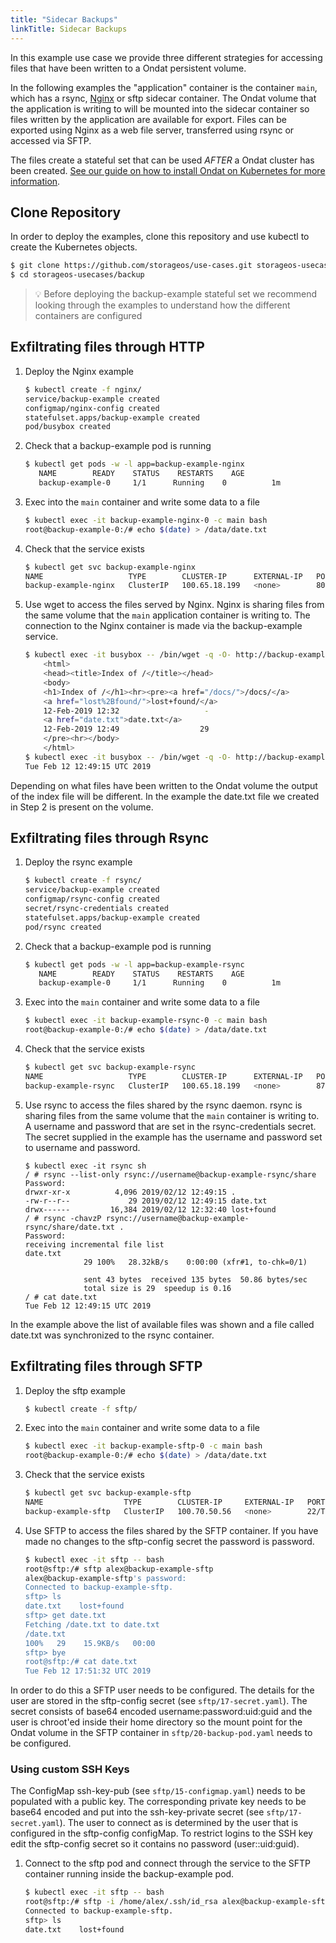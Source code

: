 ```yaml
---
title: "Sidecar Backups"
linkTitle: Sidecar Backups
---
```


In this example use case we provide three different strategies for accessing
files that have been written to a Ondat  persistent volume.

In the following examples the "application" container is the container `main`,
which has a rsync, [Nginx](https://www.nginx.com/) or sftp sidecar container. The Ondat volume that
the application is writing to will be mounted into the sidecar container so
files written by the application are available for export. Files can be
exported using Nginx as a web file server, transferred using rsync or accessed
via SFTP.

The files create a stateful set that can be used *AFTER* a Ondat cluster
has been created. [See our guide on how to install Ondat on Kubernetes for more
information](/docs/install/kubernetes).


## Clone Repository

In order to deploy the examples, clone this repository and use kubectl to create the
Kubernetes objects.
```bash
$ git clone https://github.com/storageos/use-cases.git storageos-usecases
$ cd storageos-usecases/backup
```
> 💡 Before deploying the backup-example stateful set we recommend looking
> through the examples to understand how the different containers are
> configured

## Exfiltrating files through HTTP

1. Deploy the Nginx example

    ```bash
    $ kubectl create -f nginx/
    service/backup-example created
    configmap/nginx-config created
    statefulset.apps/backup-example created
    pod/busybox created
    ```
1. Check that a backup-example pod is running

    ```bash
    $ kubectl get pods -w -l app=backup-example-nginx
       NAME        READY    STATUS    RESTARTS    AGE
       backup-example-0     1/1      Running    0          1m
    ```

1. Exec into the `main` container and write some data to a file

    ```bash
    $ kubectl exec -it backup-example-nginx-0 -c main bash
    root@backup-example-0:/# echo $(date) > /data/date.txt
    ```

1. Check that the service exists
    ```bash
    $ kubectl get svc backup-example-nginx
    NAME                   TYPE        CLUSTER-IP      EXTERNAL-IP   PORT(S)   AGE
    backup-example-nginx   ClusterIP   100.65.18.199   <none>        80/TCP    46s
    ```

1. Use wget to access the files served by Nginx. Nginx is sharing files from
   the same volume that the `main` application container is writing to. The
   connection to the Nginx container is made via the backup-example service.
    ```bash
    $ kubectl exec -it busybox -- /bin/wget -q -O- http://backup-example-nginx
        <html>
        <head><title>Index of /</title></head>
        <body>
        <h1>Index of /</h1><hr><pre><a href="/docs/">/docs/</a>
        <a href="lost%2Bfound/">lost+found/</a>
        12-Feb-2019 12:32                   -
        <a href="date.txt">date.txt</a>
        12-Feb-2019 12:49                  29
        </pre><hr></body>
        </html>
    $ kubectl exec -it busybox -- /bin/wget -q -O- http://backup-example-nginx/date.txt
    Tue Feb 12 12:49:15 UTC 2019
    ```

Depending on what files have been written to the Ondat volume the output of
the index file will be different. In the example the date.txt file we created
in Step 2 is present on the volume.

## Exfiltrating files through Rsync

1. Deploy the rsync example

    ```bash
    $ kubectl create -f rsync/
    service/backup-example created
    configmap/rsync-config created
    secret/rsync-credentials created
    statefulset.apps/backup-example created
    pod/rsync created
    ```

1. Check that a backup-example pod is running

    ```bash
    $ kubectl get pods -w -l app=backup-example-rsync
       NAME        READY    STATUS    RESTARTS    AGE
       backup-example-0     1/1      Running    0          1m
    ```

1. Exec into the `main` container and write some data to a file

    ```bash
    $ kubectl exec -it backup-example-rsync-0 -c main bash
    root@backup-example-0:/# echo $(date) > /data/date.txt
    ```

1. Check that the service exists

    ```bash
    $ kubectl get svc backup-example-rsync
    NAME                   TYPE        CLUSTER-IP      EXTERNAL-IP   PORT(S)   AGE
    backup-example-rsync   ClusterIP   100.65.18.199   <none>        873/TCP    46s
    ```

1. Use rsync to access the files shared by the rsync daemon. rsync is sharing
   files from the same volume that the `main` container is writing to. A
   username and password that are set in the rsync-credentials secret. The
   secret supplied in the example has the username and password set to username
   and password.

    ```
    $ kubectl exec -it rsync sh
    / # rsync --list-only rsync://username@backup-example-rsync/share
    Password:
    drwxr-xr-x          4,096 2019/02/12 12:49:15 .
    -rw-r--r--             29 2019/02/12 12:49:15 date.txt
    drwx------         16,384 2019/02/12 12:32:40 lost+found
    / # rsync -chavzP rsync://username@backup-example-rsync/share/date.txt .
    Password:
    receiving incremental file list
    date.txt
                 29 100%   28.32kB/s    0:00:00 (xfr#1, to-chk=0/1)

                 sent 43 bytes  received 135 bytes  50.86 bytes/sec
                 total size is 29  speedup is 0.16
    / # cat date.txt
    Tue Feb 12 12:49:15 UTC 2019
    ```

In the example above the list of available files was shown and a file called
date.txt was synchronized to the rsync container.

## Exfiltrating files through SFTP

1. Deploy the sftp example

    ```bash
    $ kubectl create -f sftp/
    ```

1. Exec into the `main` container and write some data to a file

    ```bash
    $ kubectl exec -it backup-example-sftp-0 -c main bash
    root@backup-example-0:/# echo $(date) > /data/date.txt
    ```

1. Check that the service exists
    ```bash
    $ kubectl get svc backup-example-sftp
    NAME                  TYPE        CLUSTER-IP     EXTERNAL-IP   PORT(S)   AGE
    backup-example-sftp   ClusterIP   100.70.50.56   <none>        22/TCP    2h
    ```

1. Use SFTP to access the files shared by the SFTP container. If you have made
   no changes to the sftp-config secret the password is password.

    ```bash
    $ kubectl exec -it sftp -- bash
    root@sftp:/# sftp alex@backup-example-sftp
    alex@backup-example-sftp's password:
    Connected to backup-example-sftp.
    sftp> ls
    date.txt    lost+found
    sftp> get date.txt
    Fetching /date.txt to date.txt
    /date.txt
    100%   29    15.9KB/s   00:00
    sftp> bye
    root@sftp:/# cat date.txt
    Tue Feb 12 17:51:32 UTC 2019
    ```

In order to do this a SFTP user needs to be configured. The details for the
user are stored in the sftp-config secret (see `sftp/17-secret.yaml`). The secret
consists of base64 encoded username:password:uid:guid and the user is chroot'ed
inside their home directory so the mount point for the Ondat volume in the
SFTP container in `sftp/20-backup-pod.yaml` needs to be configured.

### Using custom SSH Keys

The ConfigMap ssh-key-pub (see `sftp/15-configmap.yaml`) needs to be populated with a
public key. The corresponding private key needs to be base64 encoded and put
into the ssh-key-private secret (see `sftp/17-secret.yaml`). The user to connect as is
determined by the user that is configured in the sftp-config configMap. To
restrict logins to the SSH key edit the sftp-config secret so it contains no
password (user::uid:guid).

1. Connect to the sftp pod and connect through the service to the SFTP container
running inside the backup-example pod. 

    ```bash 
    $ kubectl exec -it sftp -- bash
    root@sftp:/# sftp -i /home/alex/.ssh/id_rsa alex@backup-example-sftp
    Connected to backup-example-sftp.
    sftp> ls
    date.txt    lost+found
    ```

